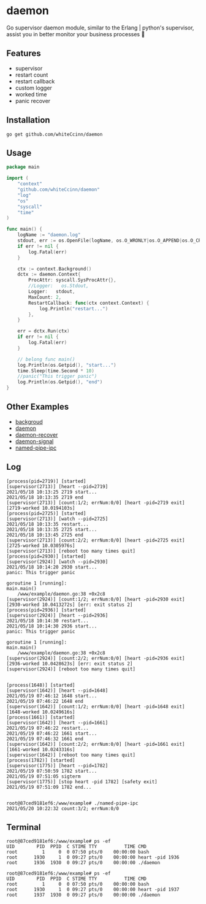 # daemon
Go supervisor daemon module, similar to the Erlang | python's supervisor, assist you in better monitor your business processes 🚀

## Features

- supervisor
- restart count
- restart callback
- custom logger
- worked time
- panic recover

## Installation

```shell
go get github.com/whiteCcinn/daemon
```

## Usage

```go
package main

import (
	"context"
	"github.com/whiteCcinn/daemon"
	"log"
	"os"
	"syscall"
	"time"
)

func main() {
	logName := "daemon.log"
	stdout, err := os.OpenFile(logName, os.O_WRONLY|os.O_APPEND|os.O_CREATE, 0666)
	if err != nil {
		log.Fatal(err)
	}

	ctx := context.Background()
	dctx := daemon.Context{
		ProcAttr: syscall.SysProcAttr{},
		//Logger:   os.Stdout,
		Logger:   stdout,
		MaxCount: 2,
		RestartCallback: func(ctx context.Context) {
			log.Println("restart...")
		},
	}

	err = dctx.Run(ctx)
	if err != nil {
		log.Fatal(err)
	}

	// belong func main()
	log.Println(os.Getpid(), "start...")
	time.Sleep(time.Second * 10)
	//panic("This trigger panic")
	log.Println(os.Getpid(), "end")
}

```

## Other Examples
- [backgroud](https://github.com/whiteCcinn/daemon/blob/main/example/backgroud.go)
- [daemon](https://github.com/whiteCcinn/daemon/blob/main/example/daemon.go)
- [daemon-recover](https://github.com/whiteCcinn/daemon/blob/main/example/daemon_recover.go)
- [daemon-signal](https://github.com/whiteCcinn/daemon/blob/main/example/daemon_signal.go)
- [named-pipe-ipc](https://github.com/whiteCcinn/daemon/blob/main/example/named-pipe-ipc.go)

## Log

```log
[process(pid=2719)] [started]
[supervisor(2713)] [heart --pid=2719]
2021/05/18 10:13:25 2719 start...
2021/05/18 10:13:35 2719 end
[supervisor(2713)] [count:1/2; errNum:0/0] [heart -pid=2719 exit] [2719-worked 10.0194103s]
[process(pid=2725)] [started]
[supervisor(2713)] [watch --pid=2725]
2021/05/18 10:13:35 restart...
2021/05/18 10:13:35 2725 start...
2021/05/18 10:13:45 2725 end
[supervisor(2713)] [count:2/2; errNum:0/0] [heart -pid=2725 exit] [2725-worked 10.0305976s]
[supervisor(2713)] [reboot too many times quit]
[process(pid=2930)] [started]
[supervisor(2924)] [watch --pid=2930]
2021/05/18 10:14:20 2930 start...
panic: This trigger panic

goroutine 1 [running]:
main.main()
	/www/example/daemon.go:38 +0x2c8
[supervisor(2924)] [count:1/2; errNum:0/0] [heart -pid=2930 exit] [2930-worked 10.0413272s] [err: exit status 2]
[process(pid=2936)] [started]
[supervisor(2924)] [heart --pid=2936]
2021/05/18 10:14:30 restart...
2021/05/18 10:14:30 2936 start...
panic: This trigger panic

goroutine 1 [running]:
main.main()
	/www/example/daemon.go:38 +0x2c8
[supervisor(2924)] [count:2/2; errNum:0/0] [heart -pid=2936 exit] [2936-worked 10.0428623s] [err: exit status 2]
[supervisor(2924)] [reboot too many times quit]


[process(1648)] [started]
[supervisor(1642)] [heart --pid=1648]
2021/05/19 07:46:12 1648 start...
2021/05/19 07:46:22 1648 end
[supervisor(1642)] [count:1/2; errNum:0/0] [heart -pid=1648 exit] [1648-worked 10.0249616s]
[process(1661)] [started]
[supervisor(1642)] [heart --pid=1661]
2021/05/19 07:46:22 restart...
2021/05/19 07:46:22 1661 start...
2021/05/19 07:46:32 1661 end
[supervisor(1642)] [count:2/2; errNum:0/0] [heart -pid=1661 exit] [1661-worked 10.0243316s]
[supervisor(1642)] [reboot too many times quit]
[process(1782)] [started]
[supervisor(1775)] [heart --pid=1782]
2021/05/19 07:50:59 1782 start...
2021/05/19 07:51:05 sigterm
[supervisor(1775)] [stop heart -pid 1782] [safety exit]
2021/05/19 07:51:09 1782 end...


root@87ced9181ef6:/www/example# ./named-pipe-ipc
2021/05/20 10:22:32 count:3/2; errNum:0/0
```

## Terminal

```
root@87ced9181ef6:/www/example# ps -ef
UID        PID  PPID  C STIME TTY          TIME CMD
root         1     0  0 07:50 pts/0    00:00:00 bash
root      1930     1  0 09:27 pts/0    00:00:00 heart -pid 1936
root      1936  1930  0 09:27 pts/0    00:00:00 ./daemon

root@87ced9181ef6:/www/example# ps -ef
UID        PID  PPID  C STIME TTY          TIME CMD
root         1     0  0 07:50 pts/0    00:00:00 bash
root      1930     1  0 09:27 pts/0    00:00:00 heart -pid 1937
root      1937  1930  0 09:27 pts/0    00:00:00 ./daemon
```
